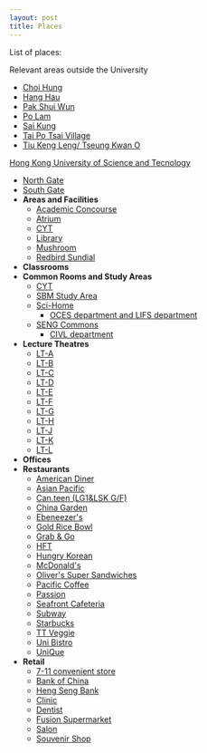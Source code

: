 ```yaml
---
layout: post
title: Places
---
```


List of places:

Relevant areas outside the University

- [Choi Hung](off_campus/Choi_Hung.md)
- [Hang Hau](off_campus/Hang_Hau.md)
- [Pak Shui Wun](off_campus/Pak_Shui_Wun.md)
- [Po Lam](off_campus/Po_Lam.md)
- [Sai Kung]()
- [Tai Po Tsai Village](off_campus/Tai_Po_Tsai_Village.md)
- [Tiu Keng Leng/ Tseung Kwan O](off_campus/Tseung_Kwan_O.md)

[Hong Kong University of Science and Tecnology](../places/chapter0/HKUST_content.md)

- [North Gate](../places/chapter0/North_Gate.md)
- [South Gate](../places/chapter0/South_Gate.md)
- **Areas and Facilities**
  - [Academic Concourse](on_campus/Academic_Concourse.md)
  - [Atrium](on_campus/Atrium.md)
  - [CYT](on_campus/CYT.md)
  - [Library](on_campus/Library.md)
  - [Mushroom](on_campus/Mushroom.md)
  - [Redbird Sundial](on_campus/Redbird_Sundial.md)
- **Classrooms**
- **Common Rooms and Study Areas**
  - [CYT](on_campus/CYT.md)
  - [SBM Study Area]()
  - [Sci-Home]()
    - [OCES department and LIFS department]()
  - [SENG Commons]()
    - [CIVL department]()
- **Lecture Theatres**
  - [LT-A]()
  - [LT-B]()
  - [LT-C]()
  - [LT-D]()
  - [LT-E]()
  - [LT-F]()
  - [LT-G]()
  - [LT-H]()
  - [LT-J]()
  - [LT-K]()
  - [LT-L]()
- **Offices**
- **Restaurants**
  - [American Diner](on_campus/restaurant/American_Dining.md)
  - [Asian Pacific]()
  - [Can.teen (LG1&LSK G/F)]()
  - [China Garden]()
  - [Ebeneezer's]()
  - [Gold Rice Bowl](on_campus/restaurant/Gold_Rice_Bowl.md)
  - [Grab & Go]()
  - [HFT]()
  - [Hungry Korean]()
  - [McDonald's]()
  - [Oliver's Super Sandwiches]()
  - [Pacific Coffee]()
  - [Passion]()
  - [Seafront Cafeteria]()
  - [Subway]()
  - [Starbucks]()
  - [TT Veggie]()
  - [Uni Bistro]()
  - [UniQue]()
- **Retail**
  - [7-11 convenient store]()
  - [Bank of China]()
  - [Heng Seng Bank]()
  - [Clinic]()
  - [Dentist]()
  - [Fusion Supermarket]()
  - [Salon]()
  - [Souvenir Shop]()
